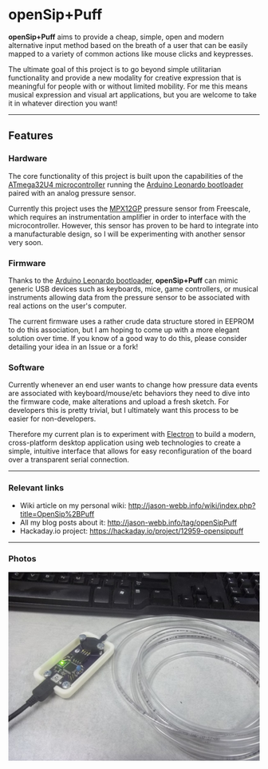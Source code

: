 # openSip+Puff

__openSip+Puff__ aims to provide a cheap, simple, open and modern alternative input method based on the breath of a user that can be easily mapped to a variety of common actions like mouse clicks and keypresses.

The ultimate goal of this project is to go beyond simple utilitarian functionality and provide a new modality for creative expression that is meaningful for people with or without limited mobility. For me this means musical expression and visual art applications, but you are welcome to take it in whatever direction you want!

---

## Features
### Hardware
The core functionality of this project is built upon the capabilities of the [ATmega32U4 microcontroller](https://github.com/jasonwebb/openSipPuff/blob/master/datasheets/ATMega32u4.pdf) running the [Arduino Leonardo bootloader](https://www.arduino.cc/en/Main/ArduinoBoardLeonardo) paired with an analog pressure sensor.

Currently this project uses the [MPX12GP](https://github.com/jasonwebb/openSipPuff/blob/master/datasheets/MPX12.pdf) pressure sensor from Freescale, which requires an instrumentation amplifier in order to interface with the microcontroller. However, this sensor has proven to be hard to integrate into a manufacturable design, so I will be experimenting with another sensor very soon.

### Firmware
Thanks to the [Arduino Leonardo bootloader](https://www.arduino.cc/en/Main/ArduinoBoardLeonardo), __openSip+Puff__ can mimic generic USB devices such as keyboards, mice, game controllers, or musical instruments allowing data from the pressure sensor to be associated with real actions on the user's computer.

The current firmware uses a rather crude data structure stored in EEPROM to do this association, but I am hoping to come up with a more elegant solution over time. If you know of a good way to do this, please consider detailing your idea in an Issue or a fork!

### Software
Currently whenever an end user wants to change how pressure data events are associated with keyboard/mouse/etc behaviors they need to dive into the firmware code, make alterations and upload a fresh sketch. For developers this is pretty trivial, but I ultimately want this process to be easier for non-developers.

Therefore my current plan is to experiment with [Electron](http://electron.atom.io/) to build a modern, cross-platform desktop application using web technologies to create a simple, intuitive interface that allows for easy reconfiguration of the board over a transparent serial connection.

---

### Relevant links
* Wiki article on my personal wiki: http://jason-webb.info/wiki/index.php?title=OpenSip%2BPuff
* All my blog posts about it: http://jason-webb.info/tag/openSipPuff
* Hackaday.io project: https://hackaday.io/project/12959-opensippuff
---

### Photos

![Assembled prototype](docs/images/assembled-prototype.jpg)
